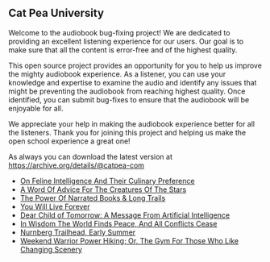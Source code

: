 Cat Pea University
---

Welcome to the audiobook bug-fixing project! We are dedicated to providing an excellent listening experience for our users. Our goal is to make sure that all the content is error-free and of the highest quality.

This open source project provides an opportunity for you to help us improve the mighty audiobook experience. As a listener, you can use your knowledge and expertise to examine the audio and identify any issues that might be preventing the audiobook from reaching highest quality. Once identified, you can submit bug-fixes to ensure that the audiobook will be enjoyable for all.

We appreciate your help in making the audiobook experience better for all the listeners. Thank you for joining this project and helping us make the open school experience a great one!

As always you can download the latest version at https://archive.org/details/@catpea-com

- [On Feline Intelligence And Their Culinary Preference](docs/poem-1509.mp3)
- [A Word Of Advice For The Creatures Of The Stars](docs/poem-1508.mp3)
- [The Power Of Narrated Books & Long Trails](docs/poem-1507.mp3)
- [You Will Live Forever](docs/poem-1506.mp3)
- [Dear Child of Tomorrow: A Message From Artificial Intelligence](docs/poem-1505.mp3)
- [In Wisdom The World Finds Peace, And All Conflicts Cease](docs/poem-1504.mp3)
- [Nurnberg Trailhead, Early Summer](docs/poem-1503.mp3)
- [Weekend Warrior Power Hiking; Or, The Gym For Those Who Like Changing Scenery](docs/poem-1502.mp3)

